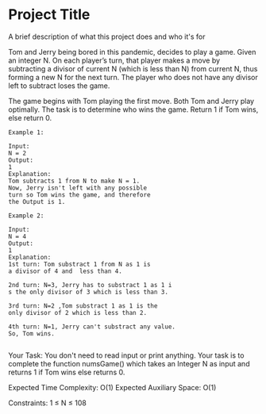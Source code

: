 
# Project Title

A brief description of what this project does and who it's for

Tom and Jerry being bored in this pandemic, decides to play a game. Given an integer N. On each player’s turn, that player makes a move by subtracting a divisor of current N (which is less than N) from current N, thus forming a new N for the next turn. The player who does not have any divisor left to subtract loses the game.

The game begins with Tom playing the first move. Both Tom and Jerry play optimally. The task is to determine who wins the game. Return 1 if Tom wins, else return 0.

 
```
Example 1:

Input:
N = 2
Output:
1
Explanation:
Tom subtracts 1 from N to make N = 1.
Now, Jerry isn't left with any possible
turn so Tom wins the game, and therefore
the Output is 1.

```
```
Example 2:

Input:
N = 4
Output:
1
Explanation:
1st turn: Tom substract 1 from N as 1 is 
a divisor of 4 and  less than 4.

2nd turn: N=3, Jerry has to substract 1 as 1 i
s the only divisor of 3 which is less than 3.

3rd turn: N=2 ,Tom substract 1 as 1 is the 
only divisor of 2 which is less than 2.

4th turn: N=1, Jerry can't substract any value.
So, Tom wins.
 
```

Your Task:
You don't need to read input or print anything. Your task is to complete the function numsGame() which takes an Integer N as input and returns 1 if Tom wins else returns 0.

 

Expected Time Complexity: O(1)
Expected Auxiliary Space: O(1)

 

Constraints:
1 ≤ N ≤ 108
